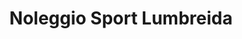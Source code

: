 ---
title: "Noleggio Sport Lumbreida"
url: /san-bernardino/noleggio-sport-lumbreida/
shop: Mieten
---